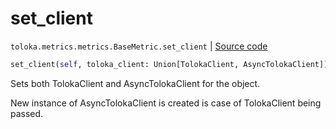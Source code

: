 # set_client
`toloka.metrics.metrics.BaseMetric.set_client` | [Source code](https://github.com/Toloka/toloka-kit/blob/v1.2.1/src/metrics/metrics.py#L85)

```python
set_client(self, toloka_client: Union[TolokaClient, AsyncTolokaClient])
```

Sets both TolokaClient and AsyncTolokaClient for the object.


New instance of AsyncTolokaClient is created is case of TolokaClient being passed.

